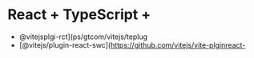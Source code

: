 # React + TypeScript + 

- @vitejsplgi-rct](ps/gtcom/vitejs/teplug
- [@vitejs/plugin-react-swc](https://github.com/vitejs/vite-plginreact-
